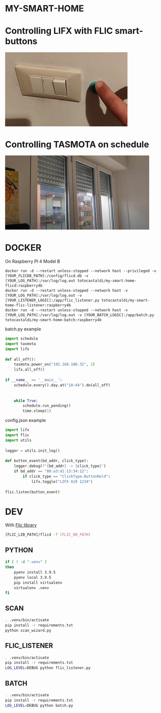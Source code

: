 MY-SMART-HOME
=============

# Controlling LIFX with FLIC smart-buttons

[![demo](doc-lifx-flic-00.png)](https://youtube.com/shorts/Z6pzKkCa6y0?feature=share)

# Controlling TASMOTA on schedule

[![demo](doc-tasmota-schedule-00.png)](https://youtu.be/ER47l3pQupE?feature=share)


# DOCKER

On Raspberry PI 4 Model B

```
docker run -d --restart unless-stopped --network host --privileged -v [YOUR_FLICDB_PATH]:/config/flicd.db -v [YOUR_LOG_PATH]:/var/log/log.out totocastaldi/my-smart-home-flicd:raspberry4b
docker run -d --restart unless-stopped --network host -v [YOUR_LOG_PATH]:/var/log/log.out -v [YOUR_LISTENER_LOGIC]:/app/flic_listener.py totocastaldi/my-smart-home-flic-listener:raspberry4b
docker run -d --restart unless-stopped --network host -v [YOUR_LOG_PATH]:/var/log/log.out -v [YOUR_BATCH_LOGIC]:/app/batch.py totocastaldi/my-smart-home-batch:raspberry4b
```

batch.py example

```python
import schedule
import tasmota
import lifx

def all_off():
    tasmota.power_on("192.168.100.32", 2)
    lifx.all_off()

if __name__ == '__main__':        
    schedule.every().day.at("18:44").do(all_off)
    

    while True:
        schedule.run_pending()
        time.sleep(1)

```

config.json example

```python
import lifx
import flic
import utils

logger = utils.init_log()

def button_event(bd_addr, click_type):
	logger.debug(f"{bd_addr} -> {click_type}")
	if bd_addr == "80:a3:d1:13:34:12":
		if click_type == "ClickType.ButtonHold":
			lifx.toggle("LIFX A19 1234")

flic.listen(button_event)
```

# DEV

With [Flic library](https://github.com/50ButtonsEach/fliclib-linux-hci)

```bash
[FLIC_LIB_PATH]/flicd -f [FLIC_DB_PATH]
```

## PYTHON

```bash
if [ ! -d ".venv" ]
then
    pyenv install 3.9.5
    pyenv local 3.9.5 
    pip install virtualenv
    virtualenv .venv
fi
```

## SCAN

```bash
. .venv/bin/activate
pip install -r requirements.txt
python scan_wizard.py
```

## FLIC_LISTENER

```bash
. .venv/bin/activate
pip install -r requirements.txt
LOG_LEVEL=DEBUG python flic_listener.py
```
## BATCH

```bash
. .venv/bin/activate
pip install -r requirements.txt
LOG_LEVEL=DEBUG python batch.py
```